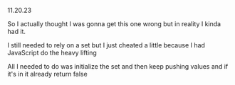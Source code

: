 11.20.23

So I actually thought I was gonna get this one wrong but in reality I kinda had it.

I still needed to rely on a set but I just cheated a little because I had JavaScript do the heavy lifting

All I needed to do was initialize the set and then keep pushing values and if it's in it already return false